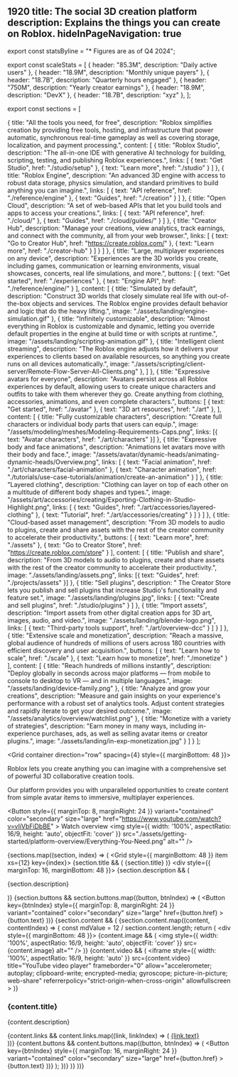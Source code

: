 1920
title: The social 3D creation platform
description: Explains the things you can create on Roblox.
hideInPageNavigation: true
---

export const statsByline = "* Figures are as of Q4 2024";

export const scaleStats = [
  { header: "85.3M", description: "Daily active users" },
  { header: "18.9M", description: "Monthly unique payers" },
  { header: "18.7B", description: "Quarterly hours engaged" },
  { header: "750M", description: "Yearly creator earnings" },
  { header: "18.9M", description: "DevX" },
  { header: "18.7B", description: "xyz" },
];

export const sections = [

  {
    title: "All the tools you need, for free",
    description: "Roblox simplifies creation by providing free tools, hosting, and infrastructure that power automatic, synchronous real-time gameplay as well as covering storage, localization, and payment processing.",
    content: [
      {
        title: "Roblox Studio",
        description: "The all-in-one IDE with generative AI technology for building, scripting, testing, and publishing Roblox experiences.",
        links: [
          { text: "Get Studio", href: "./studio/setup" },
          { text: "Learn more", href: "./studio" }
        ]
      },
      {
        title: "Roblox Engine",
        description: "An advanced 3D engine with access to robust data storage, physics simulation, and standard primitives to build anything you can imagine.",
        links: [
          { text: "API reference", href: "./reference/engine" },
          { text: "Guides", href: "./creation" }
        ]
      },
      {
        title: "Open Cloud",
        description: "A set of web-based APIs that let you build tools and apps to access your creations.",
        links: [
          { text: "API reference", href: "./cloud/" },
          { text: "Guides", href: "./cloud/guides/" }
        ]
      },
      {
        title: "Creator Hub",
        description: "Manage your creations, view analytics, track earnings, and connect with the community, all from your web browser.",
        links: [
          { text: "Go to Creator Hub", href: "https://create.roblox.com/" },
          { text: "Learn more", href: "./creator-hub" }
        ]
      }
    ]
  },
  {
    title: "Large, multiplayer experiences on any device",
    description: "Experiences are the 3D worlds you create, including games, communication or learning environments, visual showcases, concerts, real life simulations, and more.",
    buttons: [
      { text: "Get started", href: "./experiences" },
      { text: "Engine API", href: "./reference/engine/" }
    ],
    content: [
      {
        title: "Simulated by default",
        description: "Construct 3D worlds that closely simulate real life with out-of-the-box objects and services. The Roblox engine provides default behavior and logic that do the heavy lifting.",
        image: "./assets/landing/engine-simulation.gif"
      },
      {
        title: "Infinitely customizable",
        description: "Almost everything in Roblox is customizable and dynamic, letting you override default properties in the engine at build time or with scripts at runtime.",
        image: "/assets/landing/scripting-animation.gif"
      },
      {
        title: "Intelligent client streaming",
        description: "The Roblox engine adjusts how it delivers your experiences to clients based on available resources, so anything you create runs on all devices automatically.",
        image: "./assets/scripting/client-server/Remote-Flow-Server-All-Clients.png"
      },
    ]
  },
  {
    title: "Expressive avatars for everyone",
    description: "Avatars persist across all Roblox experiences by default, allowing users to create unique characters and outfits to take with them wherever they go. Create anything from clothing, accessories, animations, and even complete characters.",
    buttons: [
      { text: "Get started", href: "./avatar" },
      { text: "3D art resources", href: "./art" },
    ],
    content: [
      {
        title: "Fully customizable characters",
        description: "Create full characters or individual body parts that users can equip.",
        image: "/assets/modeling/meshes/Modeling-Requirements-Caps.png",
        links: [{ text: "Avatar characters", href: "./art/characters" }]
      },
      {
        title: "Expressive body and face animations",
        description: "Animations let avatars move with their body and face.",
        image: "/assets/avatar/dynamic-heads/animating-dynamic-heads/Overview.png",
        links: [
          { text: "Facial animation", href: "./art/characters/facial-animation" },
          { text: "Character animation", href: "./tutorials/use-case-tutorials/animation/create-an-animation" }
        ]
      },
      {
        title: "Layered clothing",
        description: "Clothing can layer on top of each other on a multitude of different body shapes and types.",
        image: "/assets/art/accessories/creating/Exporting-Clothing-in-Studio-Highlight.png",
        links: [
          { text: "Guides", href: "./art/accessories/layered-clothing" },
          { text: "Tutorial", href: "./art/accessories/creating" }
        ]
      }
    ]
  },
  {
    title: "Cloud-based asset management",
    description: "From 3D models to audio to plugins, create and share assets with the rest of the creator community to accelerate their productivity.",
    buttons: [
      { text: "Learn more", href: "./assets" },
      { text: "Go to Creator Store", href: "https://create.roblox.com/store" }
    ],
    content: [
      {
        title: "Publish and share",
        description: "From 3D models to audio to plugins, create and share assets with the rest of the creator community to accelerate their productivity.",
        image: "./assets/landing/assets.png",
        links: [{ text: "Guides", href: "./projects/assets" }]
      },
      {
        title: "Sell plugins",
        description: " The Creator Store lets you publish and sell plugins that increase Studio's functionality and feature set.",
        image: "./assets/landing/plugins.jpg",
        links: [
          { text: "Create and sell plugins", href: "./studio/plugins" }
        ]
      },
      {
        title: "Import assets",
        description: "Import assets from other digital creation apps for 3D art, images, audio, and video.",
        image: "./assets/landing/blender-logo.png",
        links: [
          { text: "Third-party tools support", href: "./art/overview-dcc" }
        ]
      }
    ]
  },
  {
    title: "Extensive scale and monetization",
    description: "Reach a massive, global audience of hundreds of millions of users across 180 countries with efficient discovery and user acquisition.",
    buttons: [
      { text: "Learn how to scale", href: "./scale" },
      { text: "Learn how to monetize", href: "./monetize" }
    ],
    content: [
      {
        title: "Reach hundreds of millions instantly",
        description: "Deploy globally in seconds across major platforms — from mobile to console to desktop to VR — and in multiple languages.",
        image: "/assets/landing/device-family.png"
      },
      {
        title: "Analyze and grow your creations",
        description: "Measure and gain insights on your experience's performance with a robust set of analytics tools. Adjust content strategies and rapidly iterate to get your desired outcome.",
        image: "/assets/analytics/overview/watchlist.png"
      },
      {
        title: "Monetize with a variety of strategies",
        description: "Earn money in many ways, including in-experience purchases, ads, as well as selling avatar items or creator plugins.",
        image: "./assets/landing/in-exp-monetization.jpg"
      }
    ]
  }
];

<Grid container direction="row" spacing={4} style={{ marginBottom: 48 }}>
  <Grid item xs={12} md={5}>
    <p>Roblox lets you create anything you can imagine with a comprehensive set of powerful 3D collaborative creation tools.</p>
    <p>Our platform provides you with unparalleled opportunities to create content from simple avatar items to immersive, multiplayer experiences.</p>
      <Button
        style={{ marginTop: 8, marginRight: 24 }}
        variant="contained"
        color="secondary"
        size="large"
        href="https://www.youtube.com/watch?v=vIiVbFiDbBE"
      >
        Watch overview
      </Button>
  </Grid>
  <Grid item xs={12} md={7}>
    <img
      style={{ width: '100%', aspectRatio: 16/9, height: 'auto', objectFit: 'cover' }}
      src="./assets/getting-started/platform-overview/Everything-You-Need.png"
      alt=""
    />
  </Grid>
</Grid>

{sections.map((section, index) => (
  <Grid style={{ marginBottom: 48 }} item xs={12} key={index}>
    {section.title && (
      <Typography variant='h1'>{section.title}</Typography>
    )}
    <div style={{ marginTop: 16, marginBottom: 48 }}>
      {section.description && (
        <p>{section.description}</p>
      )}
      {section.buttons && section.buttons.map((button, btnIndex) => (
        <Button
          key={btnIndex}
          style={{ marginTop: 8, marginRight: 24 }}
          variant="contained"
          color="secondary"
          size="large"
          href={button.href}
        >
          {button.text}
        </Button>
      ))}
    </div>
    {section.content && (
      <Grid container spacing={4}>
        {section.content.map((content, contentIndex) => {
          const mdValue = 12 / section.content.length;
          return (
            <Grid item xs={12} sm={6} md={mdValue} key={contentIndex}>
              <div style={{ marginBottom: 48 }}>
                {content.image && (
                  <img
                    style={{ width: '100%', aspectRatio: 16/9, height: 'auto', objectFit: 'cover' }}
                    src={content.image}
                    alt=""
                  />
                )}
                {content.video && (
                  <iframe
                    style={{ width: '100%', aspectRatio: 16/9, height: 'auto' }}
                    src={content.video}
                    title="YouTube video player"
                    frameborder="0"
                    allow="accelerometer; autoplay; clipboard-write; encrypted-media; gyroscope; picture-in-picture; web-share"
                    referrerpolicy="strict-origin-when-cross-origin"
                    allowfullscreen
                  ></iframe>
                )}
                <h3>{content.title}</h3>
                <p>{content.description}</p>
                {content.links && content.links.map((link, linkIndex) => (
                  <a href={link.href} key={linkIndex}>
                    <Typography variant='buttonLarge'>{link.text}</Typography><br />
                  </a>
                ))}
                {content.buttons && content.buttons.map((button, btnIndex) => (
                  <Button
                    key={btnIndex}
                    style={{ marginTop: 16, marginRight: 24 }}
                    variant="contained"
                    color="secondary"
                    size="large"
                    href={button.href}
                  >
                    {button.text}
                  </Button>
                ))}
              </div>
            </Grid>
          );
        })}
      </Grid>
    )}
  </Grid>
))}
